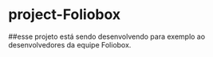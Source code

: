 # project-Foliobox

##esse projeto está sendo desenvolvendo para exemplo ao desenvolvedores da equipe Foliobox.
